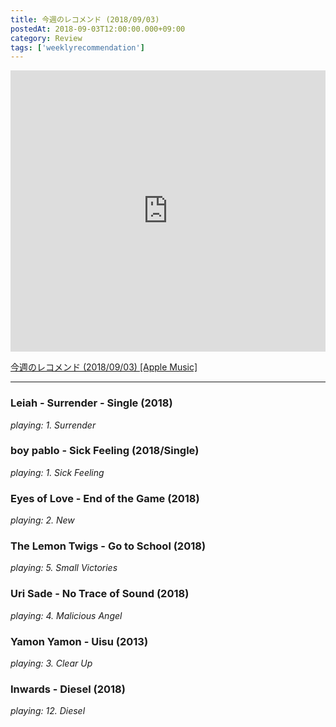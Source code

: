 ```yaml
---
title: 今週のレコメンド (2018/09/03)
postedAt: 2018-09-03T12:00:00.000+09:00
category: Review
tags: ['weeklyrecommendation']
---
```


<iframe allow="autoplay *; encrypted-media *;" frameborder="0" height="450" style="width:100%;max-width:660px;overflow:hidden;background:transparent;" sandbox="allow-forms allow-popups allow-same-origin allow-scripts allow-storage-access-by-user-activation allow-top-navigation-by-user-activation" src="https://embed.music.apple.com/jp/playlist/%E4%BB%8A%E9%80%B1%E3%81%AE%E3%83%AC%E3%82%B3%E3%83%A1%E3%83%B3%E3%83%89-2018-09-03/pl.u-pMyl2GjCYZ07g6?app=music&amp;at=1000lR8X"></iframe>

[今週のレコメンド (2018/09/03) \[Apple Music\]](https://itunes.apple.com/jp/playlist/%E4%BB%8A%E9%80%B1%E3%81%AE%E3%83%AC%E3%82%B3%E3%83%A1%E3%83%B3%E3%83%89-2018-09-03/pl.u-pMyl2GjCYZ07g6)

---

### Leiah - Surrender - Single (2018)

_playing: 1\. Surrender_

### boy pablo - Sick Feeling (2018/Single)

_playing: 1\. Sick Feeling_

### Eyes of Love - End of the Game (2018)

_playing: 2\. New_

### The Lemon Twigs - Go to School (2018)

_playing: 5\. Small Victories_

### Uri Sade - No Trace of Sound (2018)

_playing: 4\. Malicious Angel_

### Yamon Yamon - Uisu (2013)

_playing: 3\. Clear Up_

### Inwards - Diesel (2018)

_playing: 12\. Diesel_
